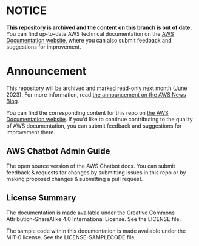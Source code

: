 # NOTICE

**This repository is archived and the content on this branch is out of date.** You can find up-to-date AWS technical documentation on the [AWS Documentation website](https://docs.aws.amazon.com/), where you can also submit feedback and suggestions for improvement.

# Announcement

This repository will be archived and marked read-only next month (June 2023). For more information, read [the announcement on the AWS News Blog](https://aws.amazon.com/blogs/aws/retiring-the-aws-documentation-on-github/).

You can find the corresponding content for this repo on [the AWS Documentation website](https://docs.aws.amazon.com/chatbot/latest/adminguide). If you'd like to continue contributing to the quality of AWS documentation, you can submit feedback and suggestions for improvement there.

## AWS Chatbot Admin Guide

The open source version of the AWS Chatbot docs. You can submit feedback & requests for changes by submitting issues in this repo or by making proposed changes & submitting a pull request.

## License Summary

The documentation is made available under the Creative Commons Attribution-ShareAlike 4.0 International License. See the LICENSE file.

The sample code within this documentation is made available under the MIT-0 license. See the LICENSE-SAMPLECODE file.

